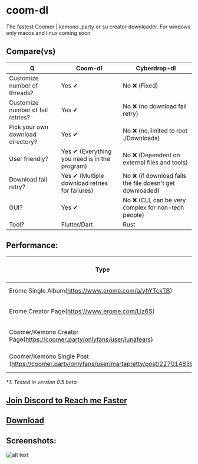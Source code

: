 # coom-dl
The fastest Coomer | kemono  .party or su creator downloader. 
For windows only macos and linux coming soon

## Compare(vs)
| Q | Coom-dl | Cyberdrop-dl |
| --- | --- | --- |
| Customize number of threads?| Yes ✔ | No ❌ (Fixed) |
| Customize number of fail retries?| Yes ✔ | No ❌ (no download fail retry) |
| Pick your own download directory?| Yes ✔ | No ❌ (no,limited to root ./Downloads) |
| User friendly?| Yes ✔ (Everything you need is in the program) | No ❌ (Dependent on external files and tools) |
| Download fail retry?| Yes ✔ (Multiple download retries for failures) | No ❌ (if download fails the file doesn't get downloaded) |
| GUI?| Yes ✔ | No ❌ (CLI, can be very complex for non-tech people) |
|Tool? |Flutter/Dart|Rust|

## Performance:
| Type | Coom-dl Time(H:M:S) | Cyberdrop-dl Time(H:M:S)  |
| --- | --- | --- |
| Erome Single Album(https://www.erome.com/a/yhYTckTB)| 00:00:51s *1 | 00:01:02s |
| Erome Creator Page(https://www.erome.com/Liz65)| 00:00:41s *1 **(0 failed files)** |  00:02:38s **( 1 failed file)** |
| Coomer/Kemono Creator Page(https://coomer.party/onlyfans/user/lunafears)| 00:00:30s **(0 failed files)** *1 | 00:01:47s **( 8 failed files)** |
| Coomer/Kemono Single Post (https://coomer.party/onlyfans/user/martapretty/post/227014859)| 00:00:16s **(0 failed files)** *1 | 00:00:24s **( 0 failed files)** |

**1: Tested in version 0.5 beta*


## [Join Discord to Reach me Faster](https://discord.gg/HrctGNnrF4)
## [Download](https://github.com/notFaad/coom-dl/releases/tag/0.5)
## Screenshots:
![alt text](https://github.com/notFaad/coom-dl/blob/main/Screenshot%202023-08-21%20120825.png)

